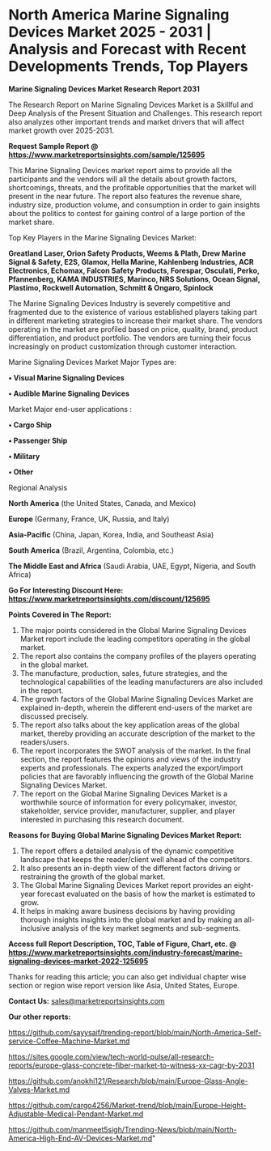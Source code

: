 # North America Marine Signaling Devices Market 2025 - 2031 | Analysis and Forecast with Recent Developments Trends, Top Players

<strong>Marine Signaling Devices Market Research Report 2031</strong>

The Research Report on Marine Signaling Devices Market is a Skillful and Deep Analysis of the Present Situation and Challenges. This research report also analyzes other important trends and market drivers that will affect market growth over 2025-2031.

<strong>Request Sample Report @ <a href=https://www.marketreportsinsights.com/sample/125695>https://www.marketreportsinsights.com/sample/125695</a></strong>

This Marine Signaling Devices market report aims to provide all the participants and the vendors will all the details about growth factors, shortcomings, threats, and the profitable opportunities that the market will present in the near future. The report also features the revenue share, industry size, production volume, and consumption in order to gain insights about the politics to contest for gaining control of a large portion of the market share.

Top Key Players in the Marine Signaling Devices Market:

<strong>Greatland Laser, Orion Safety Products, Weems & Plath, Drew Marine Signal & Safety, E2S, Glamox, Hella Marine, Kahlenberg Industries, ACR Electronics, Echomax, Falcon Safety Products, Forespar, Osculati, Perko, Pfannenberg, KAMA INDUSTRIES, Marinco, NRS Solutions, Ocean Signal, Plastimo, Rockwell Automation, Schmitt & Ongaro, Spinlock</strong>

The Marine Signaling Devices Industry is severely competitive and fragmented due to the existence of various established players taking part in different marketing strategies to increase their market share. The vendors operating in the market are profiled based on price, quality, brand, product differentiation, and product portfolio. The vendors are turning their focus increasingly on product customization through customer interaction.

Marine Signaling Devices Market Major Types are:

<strong>• Visual Marine Signaling Devices

• Audible Marine Signaling Devices</strong>

Market Major end-user applications :

<strong>• Cargo Ship

• Passenger Ship

• Military

• Other</strong>

Regional Analysis

</u><strong><b>North America</b></strong> (the United States, Canada, and Mexico)

<strong><b>Europe </b></strong>(Germany, France, UK, Russia, and Italy)

<strong><b>Asia-Pacific</b></strong> (China, Japan, Korea, India, and Southeast Asia)

<strong><b>South America</b></strong> (Brazil, Argentina, Colombia, etc.)

<strong><b>The Middle East and Africa</b></strong> (Saudi Arabia, UAE, Egypt, Nigeria, and South Africa)

<strong>Go For Interesting Discount Here: <a href=https://www.marketreportsinsights.com/discount/125695>https://www.marketreportsinsights.com/discount/125695</a></strong>

<strong>Points Covered in The Report:</strong>
<ol>
  <li>The major points considered in the Global Marine Signaling Devices Market report include the leading competitors operating in the global market.</li>
  <li>The report also contains the company profiles of the players operating in the global market.</li>
  <li>The manufacture, production, sales, future strategies, and the technological capabilities of the leading manufacturers are also included in the report.</li>
  <li>The growth factors of the Global Marine Signaling Devices Market are explained in-depth, wherein the different end-users of the market are discussed precisely.</li>
  <li>The report also talks about the key application areas of the global market, thereby providing an accurate description of the market to the readers/users.</li>
  <li>The report incorporates the SWOT analysis of the market. In the final section, the report features the opinions and views of the industry experts and professionals. The experts analyzed the export/import policies that are favorably influencing the growth of the Global Marine Signaling Devices Market.</li>
  <li>The report on the Global Marine Signaling Devices Market is a worthwhile source of information for every policymaker, investor, stakeholder, service provider, manufacturer, supplier, and player interested in purchasing this research document.</li>
</ol>
<strong>Reasons for Buying Global Marine Signaling Devices Market Report:</strong>

<ol>
  <li>The report offers a detailed analysis of the dynamic competitive landscape that keeps the reader/client well ahead of the competitors.</li>
  <li>It also presents an in-depth view of the different factors driving or restraining the growth of the global market.</li>
  <li>The Global Marine Signaling Devices Market report provides an eight-year forecast evaluated on the basis of how the market is estimated to grow.</li>
  <li>It helps in making aware business decisions by having providing thorough insights insights into the global market and by making an all-inclusive analysis of the key market segments and sub-segments.</li>
</ol>
<strong>Access full Report Description, TOC, Table of Figure, Chart, etc. @ <a href=https://www.marketreportsinsights.com/industry-forecast/marine-signaling-devices-market-2022-125695>https://www.marketreportsinsights.com/industry-forecast/marine-signaling-devices-market-2022-125695</a></strong>


Thanks for reading this article; you can also get individual chapter wise section or region wise report version like Asia, United States, Europe.

<strong>Contact Us:</strong>
sales@marketreportsinsights.com

<strong>Our other reports:</strong>

<a href=https://github.com/sayysaif/trending-report/blob/main/North-America-Self-service-Coffee-Machine-Market.md>https://github.com/sayysaif/trending-report/blob/main/North-America-Self-service-Coffee-Machine-Market.md</a>

<a href=https://sites.google.com/view/tech-world-pulse/all-research-reports/europe-glass-concrete-fiber-market-to-witness-xx-cagr-by-2031>https://sites.google.com/view/tech-world-pulse/all-research-reports/europe-glass-concrete-fiber-market-to-witness-xx-cagr-by-2031</a>

<a href=https://github.com/anokhi121/Research/blob/main/Europe-Glass-Angle-Valves-Market.md>https://github.com/anokhi121/Research/blob/main/Europe-Glass-Angle-Valves-Market.md</a>

<a href=https://github.com/cargo4256/Market-trend/blob/main/Europe-Height-Adjustable-Medical-Pendant-Market.md>https://github.com/cargo4256/Market-trend/blob/main/Europe-Height-Adjustable-Medical-Pendant-Market.md</a>

<a href=https://github.com/manmeet5sigh/Trending-News/blob/main/North-America-High-End-AV-Devices-Market.md>https://github.com/manmeet5sigh/Trending-News/blob/main/North-America-High-End-AV-Devices-Market.md</a>"
